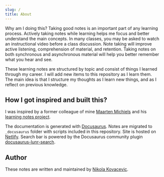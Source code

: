 ```yaml
---
slug: /
title: About
---
```


Why am I doing this? Taking good notes is an important part of any learning process. Actively taking notes while learning helps me focus and better understand the main concepts. In many classes, you may be asked to watch an instructional video before a class discussion. Note taking will improve active listening, comprehension of material, and retention. Taking notes on both synchronous and asynchronous material will help you better remember what you hear and see.

These learning notes are structured by topic and consist of things I learned through my career. I will add new items to this repository as I learn them. The main idea is that I structure my thoughts as I learn new things, and as I reflect on previous knowledge.

## How I got inspired and built this?

I was inspired by a former colleague of mine [Maarten Michiels](https://github.com/mistermicheels) and his [learning notes project](https://learning-notes.mistermicheels.com/).

The documentation is generated with [Docusaurus](https://docusaurus.io/). Notes are migrated to `_docusaurus` folder with scripts included in this repository. Site is hosted on [Netlify](https://www.netlify.com/). Search bar is powered by the Docusaurus community plugin [docusaurus-lunr-search](https://github.com/lelouch77/docusaurus-lunr-search).

## Author

These notes are written and maintained by [Nikola Kovacevic](https://github.com/nikola-kovacevic).
